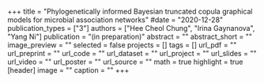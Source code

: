 +++
title = "Phylogenetically informed Bayesian truncated copula graphical models for microbial association networks"
#date = "2020-12-28"
publication_types = ["3"]
authors = ["Hee Cheol Chung", "Irina Gaynanova", "Yang Ni"]
publication = "(in preparation)"
abstract = ""
abstract_short = ""
image_preview = ""
selected = false
projects = []
tags = []
url_pdf = ""
url_preprint = ""
url_code = ""
url_dataset = ""
url_project = ""
url_slides = ""
url_video = ""
url_poster = ""
url_source = ""
math = true
highlight = true
[header]
image = ""
caption = ""
+++

